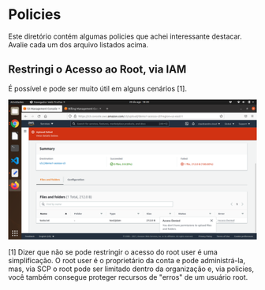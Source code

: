 # Policies

Este diretório contém algumas policies que achei interessante destacar. Avalie cada um dos arquivo listados acima.

## Restringi o Acesso ao Root, via IAM

É possível e pode ser muito útil em alguns cenários [1].

![2](Restrict%20even%20root%20access.png)

[1] Dizer que não se pode restringir o acesso do root user é uma simplificação. O root user é o proprietário da conta e
pode administrá-la, mas, via SCP o root pode ser limitado dentro da organização e, via policies, você também consegue
proteger recursos de "erros" de um usuário root.
